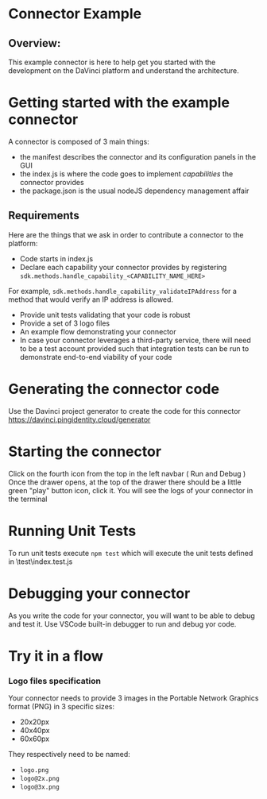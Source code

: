 # Connector Example

## Overview:
This example connector is here to help get you started with the development on the DaVinci platform and understand the architecture.

# Getting started with the example connector

A connector is composed of 3 main things:
* the manifest describes the connector and its configuration panels in the GUI
* the index.js is where the code goes to implement *capabilities* the connector provides
* the package.json is the usual nodeJS dependency management affair

## Requirements
  Here are the things that we ask in order to contribute a connector to the platform:
  * Code starts in index.js
  * Declare each capability your connector provides by registering 
    `sdk.methods.handle_capability_<CAPABILITY_NAME_HERE>`
    
  For example, `sdk.methods.handle_capability_validateIPAddress` for a method that would verify an IP address is allowed.
  * Provide unit tests validating that your code is robust
  * Provide a set of 3 logo files
  * An example flow demonstrating your connector
  * In case your connector leverages a third-party service, there will need to be a test account provided such that integration tests can be run to demonstrate end-to-end viability of your code

# Generating the connector code
Use the Davinci project generator to create the code for this connector
https://davinci.pingidentity.cloud/generator

# Starting the connector
Click on the fourth icon from the top in the left navbar ( Run and Debug )
Once the drawer opens, at the top of the drawer there should be a little green "play" button icon, click it.
You will see the logs of your connector in the terminal

# Running Unit Tests
To run unit tests execute `npm test` which will execute the unit tests defined in \test\index.test.js

# Debugging your connector
  As you write the code for your connector, you will want to be able to debug and test it. Use VSCode built-in debugger to run and debug yor code.
  
# Try it in a flow

### Logo files specification
  Your connector needs to provide 3 images in the Portable Network Graphics format (PNG) in 3 specific sizes:
  * 20x20px 
  * 40x40px
  * 60x60px

They respectively need to be named:
  * `logo.png`
  * `logo@2x.png`
  * `logo@3x.png`

